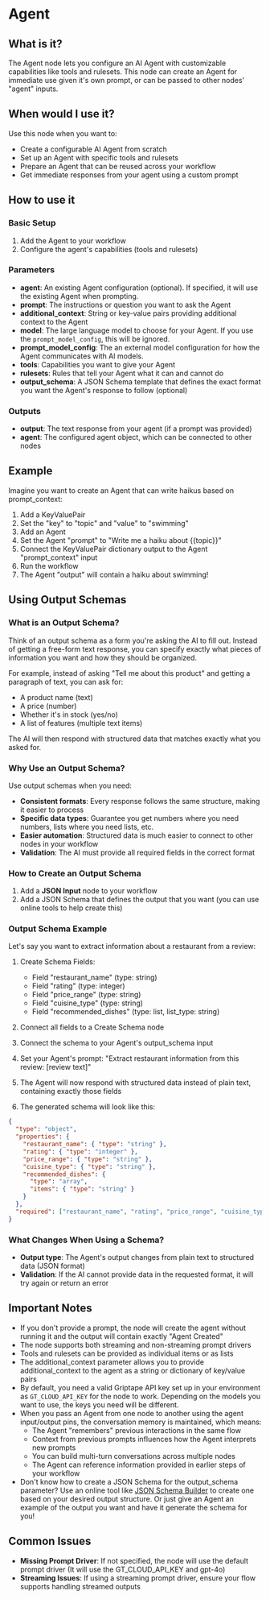 # Agent

## What is it?

The Agent node lets you configure an AI Agent with customizable capabilities like tools and rulesets. This node can create an Agent for immediate use given it's own prompt, or can be passed to other nodes' "agent" inputs.

## When would I use it?

Use this node when you want to:

- Create a configurable AI Agent from scratch
- Set up an Agent with specific tools and rulesets
- Prepare an Agent that can be reused across your workflow
- Get immediate responses from your agent using a custom prompt

## How to use it

### Basic Setup

1. Add the Agent to your workflow
1. Configure the agent's capabilities (tools and rulesets)

### Parameters

- **agent**: An existing Agent configuration (optional). If specified, it will use the existing Agent when prompting.
- **prompt**: The instructions or question you want to ask the Agent
- **additional_context**: String or key-value pairs providing additional context to the Agent
- **model**: The large language model to choose for your Agent. If you use the `prompt_model_config`, this will be ignored.
- **prompt_model_config**: The an external model configuration for how the Agent communicates with AI models.
- **tools**: Capabilities you want to give your Agent
- **rulesets**: Rules that tell your Agent what it can and cannot do
- **output_schema**: A JSON Schema template that defines the exact format you want the Agent's response to follow (optional)

### Outputs

- **output**: The text response from your agent (if a prompt was provided)
- **agent**: The configured agent object, which can be connected to other nodes

## Example

Imagine you want to create an Agent that can write haikus based on prompt_context:

1. Add a KeyValuePair
1. Set the "key" to "topic" and "value" to "swimming"
1. Add an Agent
1. Set the Agent "prompt" to "Write me a haiku about {{topic}}"
1. Connect the KeyValuePair dictionary output to the Agent "prompt_context" input
1. Run the workflow
1. The Agent "output" will contain a haiku about swimming!

## Using Output Schemas

### What is an Output Schema?

Think of an output schema as a form you're asking the AI to fill out. Instead of getting a free-form text response, you can specify exactly what pieces of information you want and how they should be organized.

For example, instead of asking "Tell me about this product" and getting a paragraph of text, you can ask for:

- A product name (text)
- A price (number)
- Whether it's in stock (yes/no)
- A list of features (multiple text items)

The AI will then respond with structured data that matches exactly what you asked for.

### Why Use an Output Schema?

Use output schemas when you need:

- **Consistent formats**: Every response follows the same structure, making it easier to process
- **Specific data types**: Guarantee you get numbers where you need numbers, lists where you need lists, etc.
- **Easier automation**: Structured data is much easier to connect to other nodes in your workflow
- **Validation**: The AI must provide all required fields in the correct format

### How to Create an Output Schema

1. Add a **JSON Input** node to your workflow
1. Add a JSON Schema that defines the output that you want (you can use online tools to help create this)

### Output Schema Example

Let's say you want to extract information about a restaurant from a review:

1. Create Schema Fields:

    - Field "restaurant_name" (type: string)
    - Field "rating" (type: integer)
    - Field "price_range" (type: string)
    - Field "cuisine_type" (type: string)
    - Field "recommended_dishes" (type: list, list_type: string)

1. Connect all fields to a Create Schema node

1. Connect the schema to your Agent's output_schema input

1. Set your Agent's prompt: "Extract restaurant information from this review: [review text]"

1. The Agent will now respond with structured data instead of plain text, containing exactly those fields

1. The generated schema will look like this:

```json
{
  "type": "object",
  "properties": {
    "restaurant_name": { "type": "string" },
    "rating": { "type": "integer" },
    "price_range": { "type": "string" },
    "cuisine_type": { "type": "string" },
    "recommended_dishes": {
      "type": "array",
      "items": { "type": "string" }
    }
  },
  "required": ["restaurant_name", "rating", "price_range", "cuisine_type", "recommended_dishes"]
}
```

### What Changes When Using a Schema?

- **Output type**: The Agent's output changes from plain text to structured data (JSON format)
- **Validation**: If the AI cannot provide data in the requested format, it will try again or return an error

## Important Notes

- If you don't provide a prompt, the node will create the agent without running it and the output will contain exactly "Agent Created"
- The node supports both streaming and non-streaming prompt drivers
- Tools and rulesets can be provided as individual items or as lists
- The additional_context parameter allows you to provide additional_context to the agent as a string or dictionary of key/value pairs
- By default, you need a valid Griptape API key set up in your environment as `GT_CLOUD_API_KEY` for the node to work. Depending on the models you want to use, the keys you need will be different.
- When you pass an Agent from one node to another using the agent input/output pins, the conversation memory is maintained, which means:
    - The Agent "remembers" previous interactions in the same flow
    - Context from previous prompts influences how the Agent interprets new prompts
    - You can build multi-turn conversations across multiple nodes
    - The Agent can reference information provided in earlier steps of your workflow
- Don't know how to create a JSON Schema for the output_schema parameter? Use an online tool like [JSON Schema Builder](https://transform.tools/json-to-json-schema) to create one based on your desired output structure. Or just give an Agent an example of the output you want and have it generate the schema for you!

## Common Issues

- **Missing Prompt Driver**: If not specified, the node will use the default prompt driver (It will use the GT_CLOUD_API_KEY and gpt-4o)
- **Streaming Issues**: If using a streaming prompt driver, ensure your flow supports handling streamed outputs
